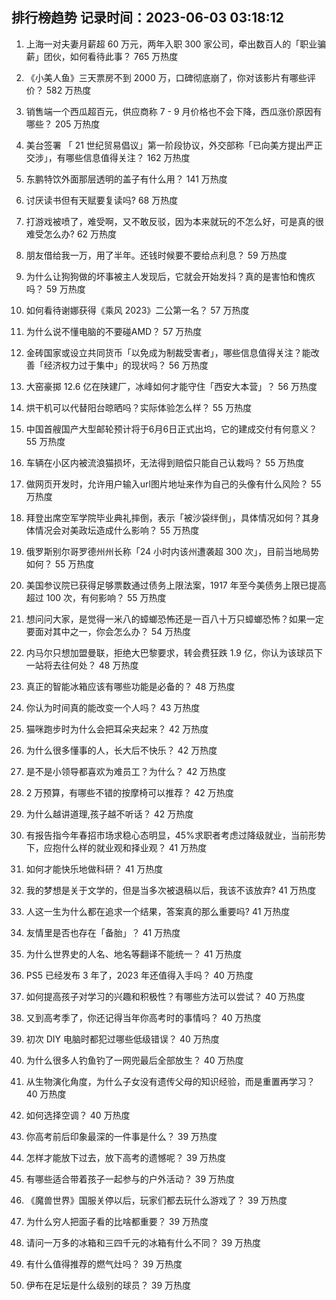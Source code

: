 
## 排行榜趋势 记录时间：2023-06-03 03:18:12
  
  1. 上海一对夫妻月薪超 60 万元，两年入职 300 家公司，牵出数百人的「职业骗薪」团伙，如何看待此事？ 765 万热度
    
  2. 《小美人鱼》三天票房不到 2000 万，口碑彻底崩了，你对该影片有哪些评价？ 582 万热度
    
  3. 销售端一个西瓜超百元，供应商称 7 - 9 月价格也不会下降，西瓜涨价原因有哪些？ 205 万热度
    
  4. 美台签署 「 21 世纪贸易倡议」第一阶段协议，外交部称「已向美方提出严正交涉」，有哪些信息值得关注？ 162 万热度
    
  5. 东鹏特饮外面那层透明的盖子有什么用？ 141 万热度
    
  6. 讨厌读书但有天赋要复读吗? 68 万热度
    
  7. 打游戏被喷了，难受啊，又不敢反驳，因为本来就玩的不怎么好，可是真的很难受怎么办? 62 万热度
    
  8. 朋友借给我一万，用了半年。还钱时候要不要给点利息？ 59 万热度
    
  9. 为什么让狗狗做的坏事被主人发现后，它就会开始发抖？真的是害怕和愧疚吗？ 59 万热度
    
  10. 如何看待谢娜获得《乘风 2023》二公第一名？ 57 万热度
    
  11. 为什么说不懂电脑的不要碰AMD？ 57 万热度
    
  12. 金砖国家或设立共同货币「以免成为制裁受害者」，哪些信息值得关注？能改善「经济权力过于集中」的现状吗？ 56 万热度
    
  13. 大窑豪掷 12.6 亿在陕建厂，冰峰如何才能守住「西安大本营」？ 56 万热度
    
  14. 烘干机可以代替阳台晾晒吗？实际体验怎么样？ 55 万热度
    
  15. 中国首艘国产大型邮轮预计将于6月6日正式出坞，它的建成交付有何意义？ 55 万热度
    
  16. 车辆在小区内被流浪猫损坏，无法得到赔偿只能自己认栽吗？ 55 万热度
    
  17. 做网页开发时，允许用户输入url图片地址来作为自己的头像有什么风险？ 55 万热度
    
  18. 拜登出席空军学院毕业典礼摔倒，表示「被沙袋绊倒」，具体情况如何？其身体情况会对美政坛造成什么影响？ 55 万热度
    
  19. 俄罗斯别尔哥罗德州州长称「24 小时内该州遭袭超 300 次」，目前当地局势如何？ 55 万热度
    
  20. 美国参议院已获得足够票数通过债务上限法案，1917 年至今美债务上限已提高超过 100 次，有何影响？ 55 万热度
    
  21. 想问问大家，是觉得一米八的蟑螂恐怖还是一百八十万只蟑螂恐怖？如果一定要面对其中之一，你会怎么办？ 54 万热度
    
  22. 内马尔只想加盟曼联，拒绝大巴黎要求，转会费狂跌 1.9 亿，你认为该球员下一站将去往何处？ 48 万热度
    
  23. 真正的智能冰箱应该有哪些功能是必备的？ 48 万热度
    
  24. 你认为时间真的能改变一个人吗？ 43 万热度
    
  25. 猫咪跑步时为什么会把耳朵夹起来？ 42 万热度
    
  26. 为什么很多懂事的人，长大后不快乐？ 42 万热度
    
  27. 是不是小领导都喜欢为难员工？为什么？ 42 万热度
    
  28. 2 万预算，有哪些不错的按摩椅可以推荐？ 42 万热度
    
  29. 为什么越讲道理,孩子越不听话？ 42 万热度
    
  30. 有报告指今年春招市场求稳心态明显，45%求职者考虑过降级就业，当前形势下，应抱什么样的就业观和择业观？ 41 万热度
    
  31. 如何才能快乐地做科研？ 41 万热度
    
  32. 我的梦想是关于文学的，但是当多次被退稿以后，我该不该放弃? 41 万热度
    
  33. 人这一生为什么都在追求一个结果，答案真的那么重要吗? 41 万热度
    
  34. 友情里是否也存在「备胎」？ 41 万热度
    
  35. 为什么世界史的人名、地名等翻译不能统一？ 41 万热度
    
  36. PS5 已经发布 3 年了，2023 年还值得入手吗？ 40 万热度
    
  37. 如何提高孩子对学习的兴趣和积极性？有哪些方法可以尝试？ 40 万热度
    
  38. 又到高考季了，你还记得当年你高考时的事情吗？ 40 万热度
    
  39. 初次 DIY 电脑时都犯过哪些低级错误？ 40 万热度
    
  40. 为什么很多人钓鱼钓了一网兜最后全部放生？ 40 万热度
    
  41. 从生物演化角度，为什么子女没有遗传父母的知识经验，而是重置再学习？ 40 万热度
    
  42. 如何选择空调？ 40 万热度
    
  43. 你高考前后印象最深的一件事是什么？ 39 万热度
    
  44. 怎样才能放下过去，放下高考的遗憾呢？ 39 万热度
    
  45. 有哪些适合带着孩子一起参与的户外活动？ 39 万热度
    
  46. 《魔兽世界》国服关停以后，玩家们都去玩什么游戏了？ 39 万热度
    
  47. 为什么穷人把面子看的比啥都重要？ 39 万热度
    
  48. 请问一万多的冰箱和三四千元的冰箱有什么不同？ 39 万热度
    
  49. 有什么值得推荐的燃气灶吗？ 39 万热度
    
  50. 伊布在足坛是什么级别的球员？ 39 万热度
    